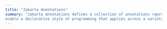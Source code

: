```yaml
---
title: "Jakarta Annotations"
summary: "Jakarta Annotations defines a collection of annotations representing common semantic concepts that
enable a declarative style of programming that applies across a variety of Java technologies."
---
```

